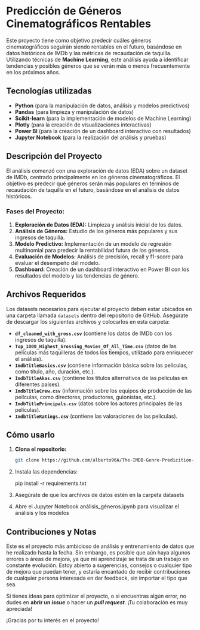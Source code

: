 # **Predicción de Géneros Cinematográficos Rentables**

Este proyecto tiene como objetivo predecir cuáles géneros cinematográficos seguirán siendo rentables en el futuro, basándose en datos históricos de IMDb y las métricas de recaudación de taquilla. Utilizando técnicas de **Machine Learning**, este análisis ayuda a identificar tendencias y posibles géneros que se verán más o menos frecuentemente en los próximos años.

## **Tecnologías utilizadas**
- **Python** (para la manipulación de datos, análisis y modelos predictivos)
- **Pandas** (para limpieza y manipulación de datos)
- **Scikit-learn** (para la implementación de modelos de Machine Learning)
- **Plotly** (para la creación de visualizaciones interactivas)
- **Power BI** (para la creación de un dashboard interactivo con resultados)
- **Jupyter Notebook** (para la realización del análisis y pruebas)

## **Descripción del Proyecto**
El análisis comenzó con una exploración de datos (EDA) sobre un dataset de IMDb, centrado principalmente en los géneros cinematográficos. El objetivo es predecir qué géneros serán más populares en términos de recaudación de taquilla en el futuro, basándose en el análisis de datos históricos.

### **Fases del Proyecto:**
1. **Exploración de Datos (EDA):** Limpieza y análisis inicial de los datos.
2. **Análisis de Géneros:** Estudio de los géneros más populares y sus ingresos de taquilla.
3. **Modelo Predictivo:** Implementación de un modelo de regresión multinomial para predecir la rentabilidad futura de los géneros.
4. **Evaluación de Modelos:** Análisis de precisión, recall y f1-score para evaluar el desempeño del modelo.
5. **Dashboard:** Creación de un dashboard interactivo en Power BI con los resultados del modelo y las tendencias de género.

## **Archivos Requeridos**
Los datasets necesarios para ejecutar el proyecto deben estar ubicados en una carpeta llamada `datasets` dentro del repositorio de GitHub. Asegúrate de descargar los siguientes archivos y colocarlos en esta carpeta:

- **`df_cleaned_with_gross.csv`** (contiene los datos de IMDb con los ingresos de taquilla).
- **`Top_1000_Highest_Grossing_Movies_Of_All_Time.csv`** (datos de las películas más taquilleras de todos los tiempos, utilizado para enriquecer el análisis).
- **`ImdbTitleBasics.csv`** (contiene información básica sobre las películas, como título, año, duración, etc.).
- **`ImdbTitleAkas.csv`** (contiene los títulos alternativos de las películas en diferentes países).
- **`ImdbTitleCrew.csv`** (información sobre los equipos de producción de las películas, como directores, productores, guionistas, etc.).
- **`ImdbTitlePrincipals.csv`** (datos sobre los actores principales de las películas).
- **`ImdbTitleRatings.csv`** (contiene las valoraciones de las películas).

## **Cómo usarlo**

1. **Clona el repositorio:**

   ```bash
   git clone https://github.com/alberto96A/The-IMDB-Genre-Predicition-Project.git


2. Instala las dependencias:

   pip install -r requirements.txt


3.  Asegúrate de que los archivos de datos estén en la carpeta datasets
4.  Abre el Jupyter Notebook análisis_géneros.ipynb para visualizar el análisis y los modelos


## **Contribuciones y Notas**

Este es el proyecto más ambicioso de análisis y entrenamiento de datos que he realizado hasta la fecha. Sin embargo, es posible que aún haya algunos errores o áreas de mejora, ya que mi aprendizaje se trata de un trabajo en constante evolución. Estoy abierto a sugerencias, consejos o cualquier tipo de mejora que puedan tener, y estaría encantado de recibir contribuciones de cualquier persona interesada en dar feedback, sin importar el tipo que sea.

Si tienes ideas para optimizar el proyecto, o si encuentras algún error, no dudes en **abrir un _issue_** o hacer un **_pull request_**. ¡Tu colaboración es muy apreciada!

¡Gracias por tu interés en el proyecto!

